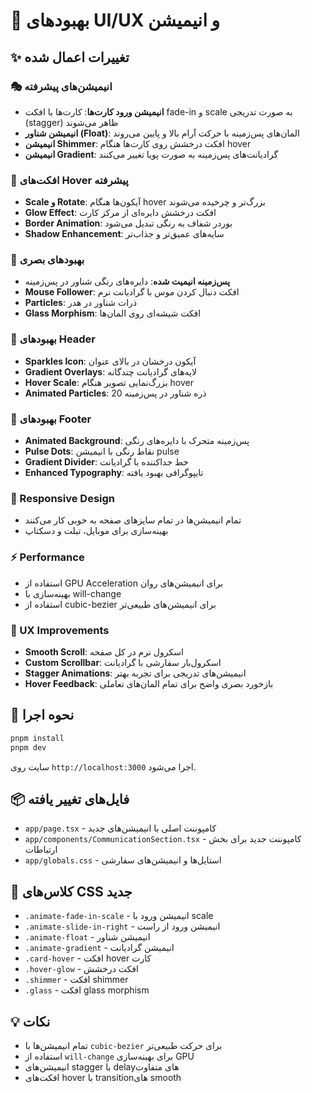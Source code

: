 # 🎨 بهبودهای UI/UX و انیمیشن

## ✨ تغییرات اعمال شده

### 🎭 انیمیشن‌های پیشرفته
- **انیمیشن ورود کارت‌ها**: کارت‌ها با افکت fade-in و scale به صورت تدریجی (stagger) ظاهر می‌شوند
- **انیمیشن شناور (Float)**: المان‌های پس‌زمینه با حرکت آرام بالا و پایین می‌روند
- **انیمیشن Shimmer**: افکت درخشش روی کارت‌ها هنگام hover
- **انیمیشن Gradient**: گرادیانت‌های پس‌زمینه به صورت پویا تغییر می‌کنند

### 🎯 افکت‌های Hover پیشرفته
- **Scale و Rotate**: آیکون‌ها هنگام hover بزرگ‌تر و چرخیده می‌شوند
- **Glow Effect**: افکت درخشش دایره‌ای از مرکز کارت
- **Border Animation**: بوردر شفاف به رنگی تبدیل می‌شود
- **Shadow Enhancement**: سایه‌های عمیق‌تر و جذاب‌تر

### 🌈 بهبودهای بصری
- **پس‌زمینه انیمیت شده**: دایره‌های رنگی شناور در پس‌زمینه
- **Mouse Follower**: افکت دنبال کردن موس با گرادیانت نرم
- **Particles**: ذرات شناور در هدر
- **Glass Morphism**: افکت شیشه‌ای روی المان‌ها

### 🎪 بهبودهای Header
- **Sparkles Icon**: آیکون درخشان در بالای عنوان
- **Gradient Overlays**: لایه‌های گرادیانت چندگانه
- **Hover Scale**: بزرگ‌نمایی تصویر هنگام hover
- **Animated Particles**: 20 ذره شناور در پس‌زمینه

### 🎨 بهبودهای Footer
- **Animated Background**: پس‌زمینه متحرک با دایره‌های رنگی
- **Pulse Dots**: نقاط رنگی با انیمیشن pulse
- **Gradient Divider**: خط جداکننده با گرادیانت
- **Enhanced Typography**: تایپوگرافی بهبود یافته

### 📱 Responsive Design
- تمام انیمیشن‌ها در تمام سایزهای صفحه به خوبی کار می‌کنند
- بهینه‌سازی برای موبایل، تبلت و دسکتاپ

### ⚡ Performance
- استفاده از GPU Acceleration برای انیمیشن‌های روان
- بهینه‌سازی با will-change
- استفاده از cubic-bezier برای انیمیشن‌های طبیعی‌تر

### 🎯 UX Improvements
- **Smooth Scroll**: اسکرول نرم در کل صفحه
- **Custom Scrollbar**: اسکرول‌بار سفارشی با گرادیانت
- **Stagger Animations**: انیمیشن‌های تدریجی برای تجربه بهتر
- **Hover Feedback**: بازخورد بصری واضح برای تمام المان‌های تعاملی

## 🚀 نحوه اجرا

```bash
pnpm install
pnpm dev
```

سایت روی `http://localhost:3000` اجرا می‌شود.

## 📦 فایل‌های تغییر یافته

- `app/page.tsx` - کامپوننت اصلی با انیمیشن‌های جدید
- `app/components/CommunicationSection.tsx` - کامپوننت جدید برای بخش ارتباطات
- `app/globals.css` - استایل‌ها و انیمیشن‌های سفارشی

## 🎨 کلاس‌های CSS جدید

- `.animate-fade-in-scale` - انیمیشن ورود با scale
- `.animate-slide-in-right` - انیمیشن ورود از راست
- `.animate-float` - انیمیشن شناور
- `.animate-gradient` - انیمیشن گرادیانت
- `.card-hover` - افکت hover کارت
- `.hover-glow` - افکت درخشش
- `.shimmer` - افکت shimmer
- `.glass` - افکت glass morphism

## 💡 نکات

- تمام انیمیشن‌ها با `cubic-bezier` برای حرکت طبیعی‌تر
- استفاده از `will-change` برای بهینه‌سازی GPU
- انیمیشن‌های stagger با delay‌های متفاوت
- افکت‌های hover با transition‌های smooth
